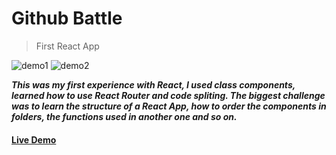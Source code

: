 # Github Battle
> First React App

![demo1](https://res.cloudinary.com/turbopila/image/upload/v1626278840/github-battle-r4w.netlify.app__repq0f.png)
![demo2](https://res.cloudinary.com/turbopila/image/upload/v1626279725/github-battle-r4w.netlify.app__1_jjfnw6.png)


***This was my first experience with React, I used class components, learned how to use React Router and code spliting. The biggest challenge was to learn the structure of a React App, how to order the components in folders, the functions used in another one and so on.***

#### [Live Demo](https://github-battle-r4w.netlify.app/)
